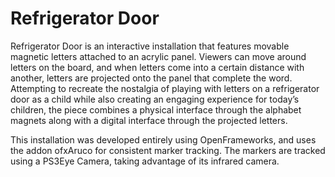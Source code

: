 # Refrigerator Door
Refrigerator Door is an interactive installation that features movable magnetic letters attached to an acrylic panel. Viewers can move around letters on the board, and when letters come into a certain distance with another, letters are projected onto the panel that complete the word. Attempting to recreate the nostalgia of playing with letters on a refrigerator door as a child while also creating an engaging experience for today’s children, the piece combines a physical interface through the alphabet magnets along with a digital interface through the projected letters.

This installation was developed entirely using OpenFrameworks, and uses the addon ofxAruco for consistent marker tracking. The markers are tracked using a PS3Eye Camera, taking advantage of its infrared camera. 


